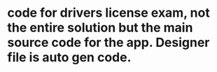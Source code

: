 # code for drivers license exam, not the entire solution but the main source code for the app.  Designer file is auto gen code.
